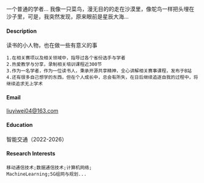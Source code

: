 一个普通的学者...
我像一只菜鸟，漫无目的的走在沙漠里，像鸵鸟一样把头埋在沙子里，可是，我突然发现，原来眼前是星辰大海...

#### Description

读书的小人物，也在做一些有意义的事

```text
1.在相关赛项以及相关领域中，指导过各个省份选手与学者
2.热爱教学与分享，录制相关培训课程近300节
3.作为一名学者，作为一位读书人，秉承开源共享精神，全心讲解相关赛事课程，发布于B站
4.还有很多自己想学的东西，但在个人成长中，总会有所失，在日后继续追逐自我的过程中，将继续追求无上学术
```

#### Email

liuyiwei04@163.com

#### Education
智能交通（2022-2026）

#### Research Interests
```text
移动通信技术;数据通信技术;计算机网络;
MachineLearning;5G组网与规划...
```



